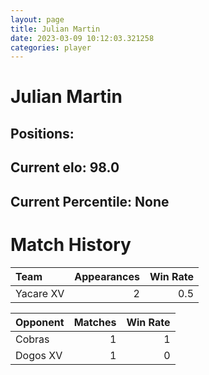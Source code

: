 ```yaml
---  
layout: page  
title: Julian Martin  
date: 2023-03-09 10:12:03.321258  
categories: player  
---
```

# Julian Martin

## Positions: 

## Current elo: 98.0

## Current Percentile: None

# Match History


| Team      |   Appearances |   Win Rate |
|:----------|--------------:|-----------:|
| Yacare XV |             2 |        0.5 |

| Opponent   |   Matches |   Win Rate |
|:-----------|----------:|-----------:|
| Cobras     |         1 |          1 |
| Dogos XV   |         1 |          0 |